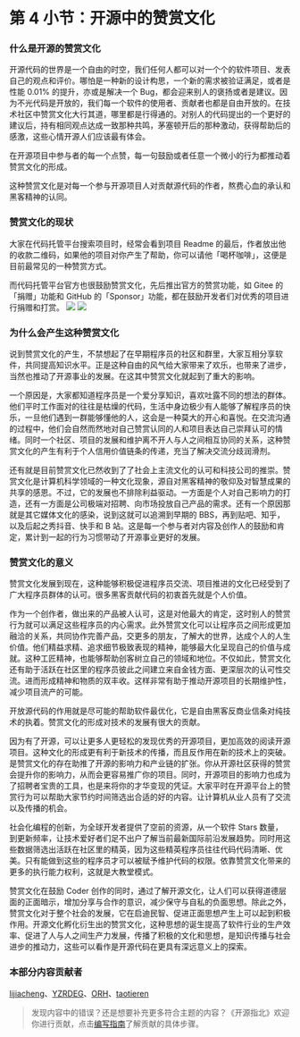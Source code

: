 # 第 4 小节：开源中的赞赏文化
###  什么是开源的赞赏文化

开源代码的世界是一个自由的时空，我们任何人都可以对一个个的软件项目、发表自己的观点和评价。哪怕是一种新的设计构思，一个新的需求被验证满足，或者是性能 0.01% 的提升，亦或是解决一个 Bug，都会迎来别人的褒扬或者是建议。因为不光代码是开放的，我们每一个软件的使用者、贡献者也都是自由开放的。在技术社区中赞赏文化大行其道，哪里都是行得通的。对别人的代码提出的一个更好的建议后，持有相同观点达成一致那种共鸣，茅塞顿开后的那种激动，获得帮助后的感激，这些心情开源人们应该最有体会。

在开源项目中参与者的每一个点赞，每一句鼓励或者任意一个微小的行为都推动着赞赏文化的形成。

这种赞赏文化是对每一个参与开源项目人对贡献源代码的作者，熬费心血的承认和黑客精神的认同。

### 赞赏文化的现状

大家在代码托管平台搜索项目时，经常会看到项目 Readme 的最后，作者放出他的收款二维码，如果他的项目对你产生了帮助，你可以请他「喝杯咖啡」，这便是目前最常见的一种赞赏方式。

而代码托管平台官方也很鼓励赞赏文化，先后推出官方的赞赏功能，如 Gitee 的「捐赠」功能和 GitHub 的「Sponsor」功能，都在鼓励开发者们对优秀的项目进行捐赠和打赏。
![](https://images.gitee.com/uploads/images/2021/0105/134612_c1c80e44_5694891.png)
![](https://images.gitee.com/uploads/images/2021/0105/134908_9d839d42_5694891.png)

### 为什么会产生这种赞赏文化

说到赞赏文化的产生，不禁想起了在早期程序员的社区和群里，大家互相分享软件，共同提高知识水平。正是这种自由的风气给大家带来了欢乐，也带来了进步，当然也推动了开源事业的发展。在这其中赞赏文化就起到了重大的影响。

一个原因是，大家都知道程序员是一个爱分享知识，喜欢吐露不同的想法的群体。他们平时工作面对的往往是枯燥的代码，生活中身边极少有人能够了解程序员的快乐，一旦他们遇到一群能够懂他的人，这会是一种莫大的开心和喜悦。在交流沟通的过程中，他们会自然而然地对自己赞赏认同的人和项目表达自己崇拜认可的情绪。同时一个社区、项目的发展和维护离不开人与人之间相互协同的关系，这种赞赏文化的产生有利于个人信用价值链条的传递，充当了解决交流分歧润滑剂。

还有就是目前赞赏文化已然收到了了社会上主流文化的认可和科技公司的推崇。赞赏文化是计算机科学领域的一种文化现象，源自对黑客精神的敬仰及对智慧成果的共享的感恩。不过，它的发展也不排除利益驱动。一方面是个人对自己影响力的打造，还有一方面是公司极端对招聘、向市场投放自己产品的需求。还有一个原因那就是其它媒体文化的感染，说到这就可以追溯到早期的 BBS，再到贴吧、知乎，以及后起之秀抖音、快手和 B 站。这是每一个参与者对内容及创作人的鼓励和肯定，累计到一起的行为习惯带动了开源事业更好的发展。

### 赞赏文化的意义

赞赏文化发展到现在，这种能够积极促进程序员交流、项目推进的文化已经受到了广大程序员群体的认可。很多黑客贡献代码的初衷首先就是个人价值。

作为一个创作者，做出来的产品被人认可，这是对他最大的肯定，这时别人的赞赏行为就可以满足这些程序员的内心需求。此外赞赏文化可以让程序员之间形成更加融洽的关系，共同协作完善产品，交更多的朋友，了解大的世界，达成个人的人生价值。他们精益求精、追求细节极致表现的精神，能够最大化呈现自己的价值与成就。这种工匠精神，也能够帮助创客树立自己的领域和地位。不仅如此，赞赏文化还有助于活跃在社区里的程序员彼此之间建立来自金钱方面、更深层次的认可性交流。进而形成精神和物质的双丰收。这样非常有助于推动开源项目的长期维护性，减少项目流产的可能。

开放源代码的作用就是尽可能的帮助软件最优化，它是自由黑客反商业信条对纯技术的执着。赞赏文化的形成对技术的发展有很大的贡献。

因为有了开源，可以让更多人更轻松的发现优秀的开源项目，更加高效的阅读开源项目。这种文化的形成更有利于新技术的传播，而且反作用在新的技术上的突破。是赞赏文化的存在助推了开源的影响力和产业链的扩张。你从开源社区获得的赞赏会提升你的影响力，从而会更容易推广你的项目。同时，开源项目的影响力也成为了招聘者宝贵的工具，也是来将你的才华变现的凭证。大家平时在开源平台上的赞赏行为可以帮助大家节约时间筛选出合适的好的内容。让计算机从业人员有了交流以及传播的机会。

社会化编程的创新，为全球开发者提供了空前的资源，从一个软件 Stars 数量，到更新频率，让技术爱好者们足不出户了解当前最新国际前沿发展趋势。同时用这些数据筛选出活跃在社区里的精英，因为这些精英程序员往往代码代码清晰、优美。只有能做到这些的程序员才可以被赋予维护代码的权限。依靠赞赏文化带来的更多的执行能力权利，这就是大教堂模式。

赞赏文化在鼓励 Coder 创作的同时，通过了解开源文化，让人们可以获得道德层面的正面暗示，增加分享与合作的意识，减少保守与自私的负面思想。除此之外，赞赏文化对于整个社会的发展，它在启迪民智、促进正面思想产生上可以起到积极作用。开源文化孵化衍生出的赞赏文化，这种思想的诞生提高了软件行业的生产效率、促进了人与人之间生产力发展，传播了积极的文化和思想，是知识传播与社会进步的推动力，这些可以看作是开源代码在更具有深远意义上的探索。

### 本部分内容贡献者

[lijiacheng](https://gitee.com/Baron_Lee)、[YZRDEG](https://gitee.com/YZRDEG)、[ORH](https://gitee.com/orh)、[taotieren](https://gitee.com/taotieren)

> 发现内容中的错误？还是想要补充更多符合主题的内容？《开源指北》欢迎你进行贡献，点击[编写指南](./../编写指南.md)了解贡献的具体步骤。